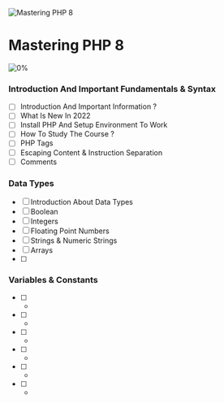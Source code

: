 ![Mastering PHP 8](https://elzero.org/mastering-php8.png)

# Mastering PHP 8

![0%](https://progress-bar.dev/0/?title=Done)

### Introduction And Important Fundamentals & Syntax

- [ ] Introduction And Important Information ?
- [ ] What Is New In 2022
- [ ] Install PHP And Setup Environment To Work
- [ ] How To Study The Course ?
- [ ] PHP Tags
- [ ] Escaping Content & Instruction Separation
- [ ] Comments

### Data Types

- [ ] Introduction About Data Types
- [ ] Boolean
- [ ] Integers
- [ ] Floating Point Numbers
- [ ] Strings & Numeric Strings
- [ ] Arrays
- [ ] 


### Variables & Constants

- [ ] -
- [ ] -
- [ ] -
- [ ] -
- [ ] -
- [ ] -
